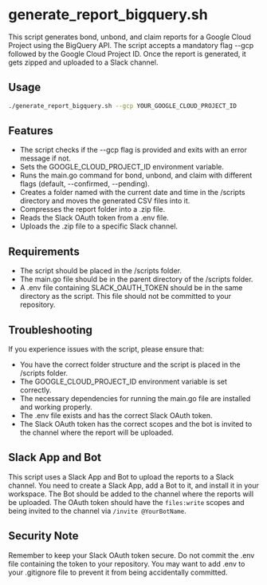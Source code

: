 # generate_report_bigquery.sh

This script generates bond, unbond, and claim reports for a Google Cloud Project using the BigQuery API. The script
accepts a mandatory flag --gcp followed by the Google Cloud Project ID. Once the report is generated, it gets zipped and
uploaded to a Slack channel.

## Usage

```bash
./generate_report_bigquery.sh --gcp YOUR_GOOGLE_CLOUD_PROJECT_ID
```

## Features

- The script checks if the --gcp flag is provided and exits with an error message if not.
- Sets the GOOGLE_CLOUD_PROJECT_ID environment variable.
- Runs the main.go command for bond, unbond, and claim with different flags (default, --confirmed, --pending).
- Creates a folder named with the current date and time in the /scripts directory and moves the generated CSV files into
  it.
- Compresses the report folder into a .zip file.
- Reads the Slack OAuth token from a .env file.
- Uploads the .zip file to a specific Slack channel.

## Requirements

- The script should be placed in the /scripts folder.
- The main.go file should be in the parent directory of the /scripts folder.
- A .env file containing SLACK_OAUTH_TOKEN should be in the same directory as the script. This file should not be
  committed to your repository.

## Troubleshooting

If you experience issues with the script, please ensure that:

- You have the correct folder structure and the script is placed in the /scripts folder.
- The GOOGLE_CLOUD_PROJECT_ID environment variable is set correctly.
- The necessary dependencies for running the main.go file are installed and working properly.
- The .env file exists and has the correct Slack OAuth token.
- The Slack OAuth token has the correct scopes and the bot is invited to the channel where the report will be uploaded.

## Slack App and Bot

This script uses a Slack App and Bot to upload the reports to a Slack channel. You need to create a Slack App, add a Bot
to it, and install it in your workspace. The Bot should be added to the channel where the reports will be uploaded. The
OAuth token should have the `files:write` scopes and being invited to the channel via `/invite @YourBotName`.

## Security Note

Remember to keep your Slack OAuth token secure. Do not commit the .env file containing the token to your repository. You
may want to add .env to your .gitignore file to prevent it from being accidentally committed.